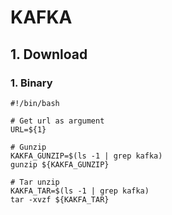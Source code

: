 # KAFKA

## 1. Download
### 1. Binary
```
#!/bin/bash

# Get url as argument
URL=${1}

# Gunzip
KAKFA_GUNZIP=$(ls -1 | grep kafka)
gunzip ${KAKFA_GUNZIP}

# Tar unzip
KAKFA_TAR=$(ls -1 | grep kafka)
tar -xvzf ${KAKFA_TAR}
```
